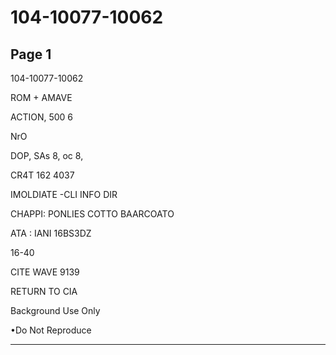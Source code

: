 # 104-10077-10062

## Page 1

104-10077-10062

ROM + AMAVE

ACTION, 500 6

NrO

DOP, SAs 8, oc 8,

CR4T 162 4037

IMOLDIATE -CLI INFO DIR

CHAPPI: PONLIES COTTO BAARCOATO

ATA : IANI 16BS3DZ

16-40

CITE WAVE 9139

RETURN TO CIA

Background Use Only

•Do Not Reproduce

---

